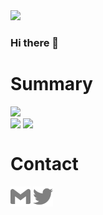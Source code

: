 <img src="https://komarev.com/ghpvc/?username=rhiroe">

### Hi there 👋

<!--
**rhiroe/rhiroe** is a ✨ _special_ ✨ repository because its `README.md` (this file) appears on your GitHub profile.

Here are some ideas to get you started:

- 🔭 I’m currently working on ...
- 🌱 I’m currently learning ...
- 👯 I’m looking to collaborate on ...
- 🤔 I’m looking for help with ...
- 💬 Ask me about ...
- 📫 How to reach me: ...
- 😄 Pronouns: ...
- ⚡ Fun fact: ...
-->

# Summary
<div>
  <img src="https://github-profile-summary-cards.vercel.app/api/cards/profile-details?username=rhiroe&theme=dark" />
</div>
<div>
  <img align="top" src="https://github-readme-stats.vercel.app/api?username=rhiroe&show_icons=true&theme=dark&count_private=true">
  <img align="top" src="https://github-readme-stats.vercel.app/api/top-langs/?username=rhiroe&theme=dark&hide=HTML,CSS&langs_count=3">
</div>

# Contact

[<img width="32px" src="public/images/gmail.svg">](mailto:ride.poke@gmail.com)
[<img width="32px" src="public/images/twitter.svg">](https://twitter.com/messages/compose?recipient_id=509745934)
